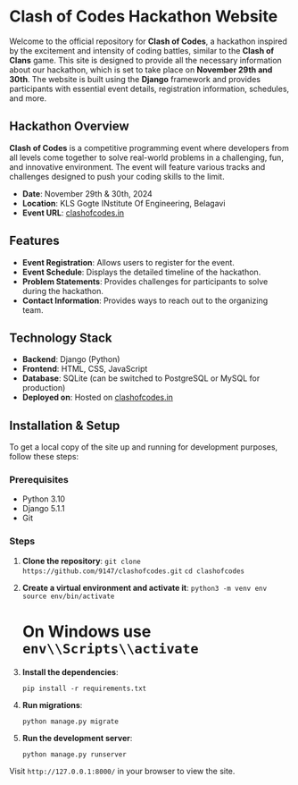 # Clash of Codes Hackathon Website

Welcome to the official repository for **Clash of Codes**, a hackathon inspired by the excitement and intensity of coding battles, similar to the **Clash of Clans** game. This site is designed to provide all the necessary information about our hackathon, which is set to take place on **November 29th and 30th**. The website is built using the **Django** framework and provides participants with essential event details, registration information, schedules, and more.

## Hackathon Overview

**Clash of Codes** is a competitive programming event where developers from all levels come together to solve real-world problems in a challenging, fun, and innovative environment. The event will feature various tracks and challenges designed to push your coding skills to the limit.

- **Date**: November 29th & 30th, 2024
- **Location**: KLS Gogte INstitute Of Engineering, Belagavi
- **Event URL**: [clashofcodes.in](https://clashofcodes.in)

## Features

- **Event Registration**: Allows users to register for the event.
- **Event Schedule**: Displays the detailed timeline of the hackathon.
- **Problem Statements**: Provides challenges for participants to solve during the hackathon.
- **Contact Information**: Provides ways to reach out to the organizing team.

## Technology Stack

- **Backend**: Django (Python)
- **Frontend**: HTML, CSS, JavaScript
- **Database**: SQLite (can be switched to PostgreSQL or MySQL for production)
- **Deployed on**: Hosted on [clashofcodes.in](https://clashofcodes.in)

## Installation & Setup

To get a local copy of the site up and running for development purposes, follow these steps:

### Prerequisites
- Python 3.10
- Django 5.1.1
- Git

### Steps

1. **Clone the repository**:
    ```git clone https://github.com/9147/clashofcodes.git```
    ```cd clashofcodes```

2. **Create a virtual environment and activate it**:
    ```python3 -m venv env```
    ```source env/bin/activate  ```
    # On Windows use ```env\\Scripts\\activate```
    

3. **Install the dependencies**:
    
    ```pip install -r requirements.txt```
    

4. **Run migrations**:
    
    ```python manage.py migrate```
    

5. **Run the development server**:
    
    ```python manage.py runserver```
    

Visit `http://127.0.0.1:8000/` in your browser to view the site.




